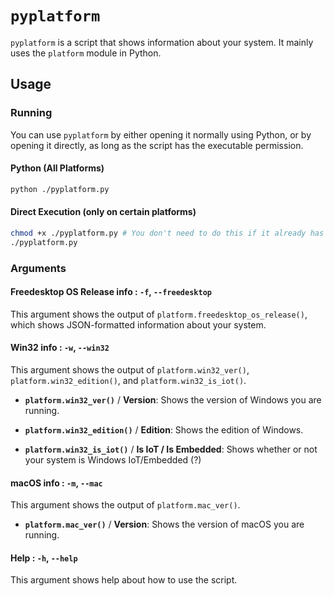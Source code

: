 # `pyplatform`

`pyplatform` is a script that shows information about your system. It mainly uses the `platform` module in Python.

## Usage

### Running 

You can use `pyplatform` by either opening it normally using Python, or by opening it directly, as long as the script has the executable permission.

#### Python (All Platforms)

```bash
python ./pyplatform.py
```

#### Direct Execution (only on certain platforms)

```bash
chmod +x ./pyplatform.py # You don't need to do this if it already has the executable permission.
./pyplatform.py
```

### Arguments

#### Freedesktop OS Release info : `-f`, `--freedesktop`

This argument shows the output of `platform.freedesktop_os_release()`, which shows JSON-formatted information about your system.

#### Win32 info : `-w`, `--win32`

This argument shows the output of `platform.win32_ver()`, `platform.win32_edition()`, and `platform.win32_is_iot()`.

- **`platform.win32_ver()`** / **Version**: Shows the version of Windows you are running.

- **`platform.win32_edition()`** / **Edition**: Shows the edition of Windows.

- **`platform.win32_is_iot()`** / **Is IoT / Is Embedded**: Shows whether or not your system is Windows IoT/Embedded (?)

#### macOS info : `-m`, `--mac`

This argument shows the output of `platform.mac_ver()`.

- **`platform.mac_ver()`** / **Version**: Shows the version of macOS you are running.

#### Help : `-h`, `--help`

This argument shows help about how to use the script.
